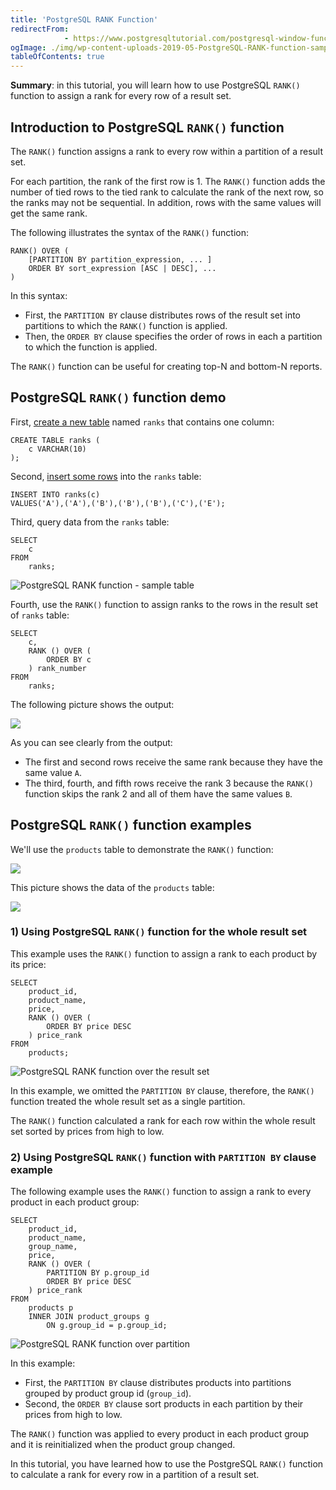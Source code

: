 ```yaml
---
title: 'PostgreSQL RANK Function'
redirectFrom: 
            - https://www.postgresqltutorial.com/postgresql-window-function/postgresql-rank-function/
ogImage: ./img/wp-content-uploads-2019-05-PostgreSQL-RANK-function-sample-table.png
tableOfContents: true
---
```


**Summary**: in this tutorial, you will learn how to use PostgreSQL `RANK()` function to assign a rank for every row of a result set.



## Introduction to PostgreSQL `RANK()` function



The `RANK()` function assigns a rank to every row within a partition of a result set.



For each partition, the rank of the first row is 1. The `RANK()` function adds the number of tied rows to the tied rank to calculate the rank of the next row, so the ranks may not be sequential. In addition, rows with the same values will get the same rank.



The following illustrates the syntax of the `RANK()` function:



```
RANK() OVER (
    [PARTITION BY partition_expression, ... ]
    ORDER BY sort_expression [ASC | DESC], ...
)
```



In this syntax:



- First, the `PARTITION BY` clause distributes rows of the result set into partitions to which the `RANK()` function is applied.
- Then, the `ORDER BY` clause specifies the order of rows in each a partition to which the function is applied.



The `RANK()` function can be useful for creating top-N and bottom-N reports.



## PostgreSQL `RANK()` function demo



First, [create a new table](/docs/postgresql/postgresql-create-table) named `ranks` that contains one column:



```
CREATE TABLE ranks (
	c VARCHAR(10)
);
```



Second, [insert some rows](/docs/postgresql/postgresql-insert) into the `ranks` table:



```
INSERT INTO ranks(c)
VALUES('A'),('A'),('B'),('B'),('B'),('C'),('E');
```



Third, query data from the `ranks` table:



```
SELECT
	c
FROM
	ranks;
```



![PostgreSQL RANK function - sample table](./img/wp-content-uploads-2019-05-PostgreSQL-RANK-function-sample-table.png)



Fourth, use the `RANK()` function to assign ranks to the rows in the result set of `ranks` table:



```
SELECT
	c,
	RANK () OVER (
		ORDER BY c
	) rank_number
FROM
	ranks;
```



The following picture shows the output:



![](./img/wp-content-uploads-2019-05-PostgreSQL-RANK-function-example.png)



As you can see clearly from the output:



- The first and second rows receive the same rank because they have the same value `A`.
- The third, fourth, and fifth rows receive the rank 3 because the `RANK()` function skips the rank 2 and all of them have the same values `B`.



## PostgreSQL `RANK()` function examples



We'll use the `products` table to demonstrate the `RANK()` function:



![](./img/wp-content-uploads-2016-06-products_product_groups_tables.png)



This picture shows the data of the `products` table:



![](./img/wp-content-uploads-2019-05-products-table-sample-data.png)



### 1) Using PostgreSQL `RANK()` function for the whole result set



This example uses the `RANK()` function to assign a rank to each product by its price:



```
SELECT
	product_id,
	product_name,
	price,
	RANK () OVER (
		ORDER BY price DESC
	) price_rank
FROM
	products;
```



![PostgreSQL RANK function over the result set](./img/wp-content-uploads-2019-05-PostgreSQL-RANK-function-over-the-result-set.png)



In this example, we omitted the `PARTITION BY` clause, therefore, the `RANK()` function treated the whole result set as a single partition.



The `RANK()` function calculated a rank for each row within the whole result set sorted by prices from high to low.



### 2) Using PostgreSQL `RANK()` function with `PARTITION BY` clause example



The following example uses the `RANK()` function to assign a rank to every product in each product group:



```
SELECT
	product_id,
	product_name,
	group_name,
	price,
	RANK () OVER (
		PARTITION BY p.group_id
		ORDER BY price DESC
	) price_rank
FROM
	products p
	INNER JOIN product_groups g
		ON g.group_id = p.group_id;
```



![PostgreSQL RANK function over partition](./img/wp-content-uploads-2019-05-PostgreSQL-RANK-function-over-partition.png)



In this example:



- First, the `PARTITION BY` clause distributes products into partitions grouped by product group id (`group_id`).
- Second, the `ORDER BY` clause sort products in each partition by their prices from high to low.



The `RANK()` function was applied to every product in each product group and it is reinitialized when the product group changed.



In this tutorial, you have learned how to use the PostgreSQL `RANK()` function to calculate a rank for every row in a partition of a result set.


